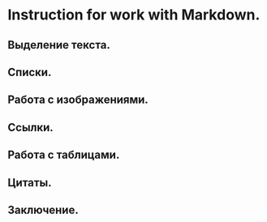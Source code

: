 # Instruction for work with Markdown.

## Выделение текста.

## Списки.

## Работа с изображениями.

## Ссылки.

## Работа с таблицами.

## Цитаты.

## Заключение.
